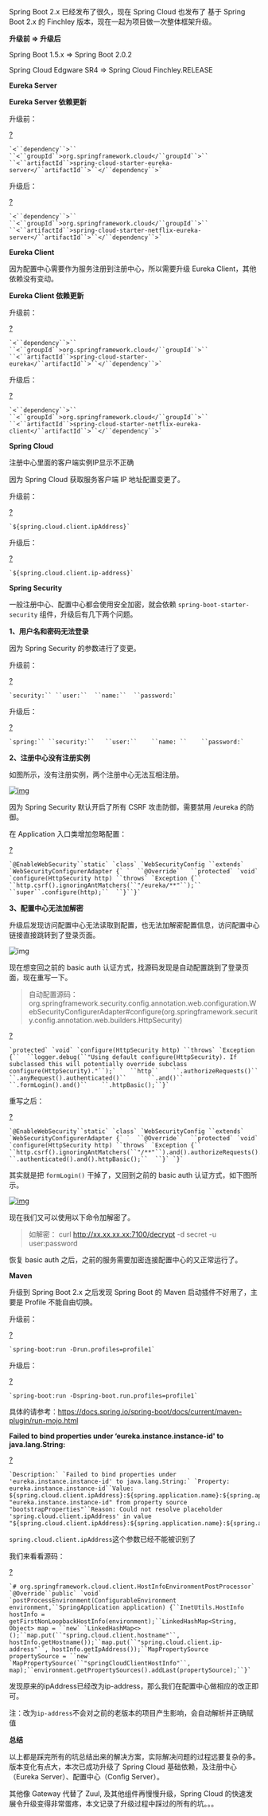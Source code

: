 Spring Boot 2.x 已经发布了很久，现在 Spring Cloud 也发布了 基于 Spring Boot 2.x 的 Finchley 版本，现在一起为项目做一次整体框架升级。

**升级前 => 升级后**

Spring Boot 1.5.x => Spring Boot 2.0.2

Spring Cloud Edgware SR4 => Spring Cloud Finchley.RELEASE

**Eureka Server**

**Eureka Server 依赖更新**

升级前：

[?](https://www.jb51.net/article/146335.htm#)

```
`<``dependency``>``  ``<``groupId``>org.springframework.cloud</``groupId``>``  ``<``artifactId``>spring-cloud-starter-eureka-server</``artifactId``>``</``dependency``>`
```

升级后：

[?](https://www.jb51.net/article/146335.htm#)

```
`<``dependency``>``  ``<``groupId``>org.springframework.cloud</``groupId``>``  ``<``artifactId``>spring-cloud-starter-netflix-eureka-server</``artifactId``>``</``dependency``>`
```

**Eureka Client**

因为配置中心需要作为服务注册到注册中心，所以需要升级 Eureka Client，其他依赖没有变动。

**Eureka Client 依赖更新**

升级前：

[?](https://www.jb51.net/article/146335.htm#)

```
`<``dependency``>``  ``<``groupId``>org.springframework.cloud</``groupId``>``  ``<``artifactId``>spring-cloud-starter-eureka</``artifactId``>``</``dependency``>`
```

升级后：

[?](https://www.jb51.net/article/146335.htm#)

```
`<``dependency``>``  ``<``groupId``>org.springframework.cloud</``groupId``>``  ``<``artifactId``>spring-cloud-starter-netflix-eureka-client</``artifactId``>``</``dependency``>`
```

**Spring Cloud**

注册中心里面的客户端实例IP显示不正确

因为 Spring Cloud 获取服务客户端 IP 地址配置变更了。

升级前：

[?](https://www.jb51.net/article/146335.htm#)

```
`${spring.cloud.client.ipAddress}`
```

升级后：

[?](https://www.jb51.net/article/146335.htm#)

```
`${spring.cloud.client.ip-address}`
```

**Spring Security**

一般注册中心、配置中心都会使用安全加密，就会依赖 `spring-boot-starter-security` 组件，升级后有几下两个问题。

**1、用户名和密码无法登录**

因为 Spring Security 的参数进行了变更。

升级前：

[?](https://www.jb51.net/article/146335.htm#)

```
`security:`` ``user:``  ``name:``  ``password:`
```

升级后：

[?](https://www.jb51.net/article/146335.htm#)

```
`spring:`` ``security:``   ``user:``    ``name: ``    ``password:`
```

**2、注册中心没有注册实例**

如图所示，没有注册实例，两个注册中心无法互相注册。

[![img](https://files.jb51.net/file_images/article/201808/2018082710451421.jpg)](https://files.jb51.net/file_images/article/201808/2018082710451421.jpg)

因为 Spring Security 默认开启了所有 CSRF 攻击防御，需要禁用 /eureka 的防御。

在 Application 入口类增加忽略配置：

[?](https://www.jb51.net/article/146335.htm#)

```
`@EnableWebSecurity``static` `class` `WebSecurityConfig ``extends` `WebSecurityConfigurerAdapter {` `  ``@Override``  ``protected` `void` `configure(HttpSecurity http) ``throws` `Exception {``    ``http.csrf().ignoringAntMatchers(``"/eureka/**"``);``    ``super``.configure(http);``  ``}``}`
```

**3、配置中心无法加解密**

升级后发现访问配置中心无法读取到配置，也无法加解密配置信息，访问配置中心链接直接跳转到了登录页面。

![img](https://files.jb51.net/file_images/article/201808/2018082710451422.jpg)

现在想变回之前的 basic auth 认证方式，找源码发现是自动配置跳到了登录页面，现在重写一下。

> 自动配置源码：
> org.springframework.security.config.annotation.web.configuration.WebSecurityConfigurerAdapter#configure(org.springframework.security.config.annotation.web.builders.HttpSecurity)

[?](https://www.jb51.net/article/146335.htm#)

```
`protected` `void` `configure(HttpSecurity http) ``throws` `Exception {``  ``logger.debug(``"Using default configure(HttpSecurity). If subclassed this will potentially override subclass configure(HttpSecurity)."``);` `  ``http``    ``.authorizeRequests()``      ``.anyRequest().authenticated()``      ``.and()``    ``.formLogin().and()``    ``.httpBasic();``}`
```

重写之后：

[?](https://www.jb51.net/article/146335.htm#)

```
`@EnableWebSecurity``static` `class` `WebSecurityConfig ``extends` `WebSecurityConfigurerAdapter {` `  ``@Override``  ``protected` `void` `configure(HttpSecurity http) ``throws` `Exception {``    ``http.csrf().ignoringAntMatchers(``"/**"``).and().authorizeRequests().anyRequest()``        ``.authenticated().and().httpBasic();``  ``}` `}`
```

其实就是把 `formLogin()` 干掉了，又回到之前的 basic auth 认证方式，如下图所示。

[![img](https://files.jb51.net/file_images/article/201808/2018082710451423.jpg)](https://files.jb51.net/file_images/article/201808/2018082710451423.jpg)

现在我们又可以使用以下命令加解密了。

> 如解密：
> curl http://xx.xx.xx.xx:7100/decrypt -d secret -u user:password

恢复 basic auth 之后，之前的服务需要加密连接配置中心的又正常运行了。

**Maven**

升级到 Spring Boot 2.x 之后发现 Spring Boot 的 Maven 启动插件不好用了，主要是 Profile 不能自由切换。

升级前：

[?](https://www.jb51.net/article/146335.htm#)

```
`spring-boot:run -Drun.profiles=profile1`
```

升级后：

[?](https://www.jb51.net/article/146335.htm#)

```
`spring-boot:run -Dspring-boot.run.profiles=profile1`
```

具体的请参考：<https://docs.spring.io/spring-boot/docs/current/maven-plugin/run-mojo.html>

**Failed to bind properties under ‘eureka.instance.instance-id' to java.lang.String:**

[?](https://www.jb51.net/article/146335.htm#)

```
`Description:` `Failed to bind properties under 'eureka.instance.instance-id' to java.lang.String:` `Property: eureka.instance.instance-id``Value: ${spring.cloud.client.ipAddress}:${spring.application.name}:${spring.application.instance_id:${server.port}}``Origin: "eureka.instance.instance-id" from property source "bootstrapProperties"``Reason: Could not resolve placeholder 'spring.cloud.client.ipAddress' in value "${spring.cloud.client.ipAddress}:${spring.application.name}:${spring.application.instance_id:${server.port}}"`
```

`spring.cloud.client.ipAddress`这个参数已经不能被识别了

我们来看看源码：

[?](https://www.jb51.net/article/146335.htm#)

```
`# org.springframework.cloud.client.HostInfoEnvironmentPostProcessor` `@Override``public` `void` `postProcessEnvironment(ConfigurableEnvironment environment,``SpringApplication application) {``InetUtils.HostInfo hostInfo = getFirstNonLoopbackHostInfo(environment);``LinkedHashMap<String, Object> map = ``new` `LinkedHashMap<>();``map.put(``"spring.cloud.client.hostname"``, hostInfo.getHostname());``map.put(``"spring.cloud.client.ip-address"``, hostInfo.getIpAddress());``MapPropertySource propertySource = ``new` `MapPropertySource(``"springCloudClientHostInfo"``, map);``environment.getPropertySources().addLast(propertySource);``}`
```

发现原来的ipAddress已经改为ip-address，那么我们在配置中心做相应的改正即可。

注：改为`ip-address`不会对之前的老版本的项目产生影响，会自动解析并正确赋值

**总结**

以上都是踩完所有的坑总结出来的解决方案，实际解决问题的过程远要复杂的多。版本变化有点大，本次已成功升级了 Spring Cloud 基础依赖，及注册中心（Eureka Server）、配置中心（Config Server）。

其他像 Gateway 代替了 Zuul, 及其他组件再慢慢升级，Spring Cloud 的快速发展令升级变得非常蛋疼，本文记录了升级过程中踩过的所有的坑。。。